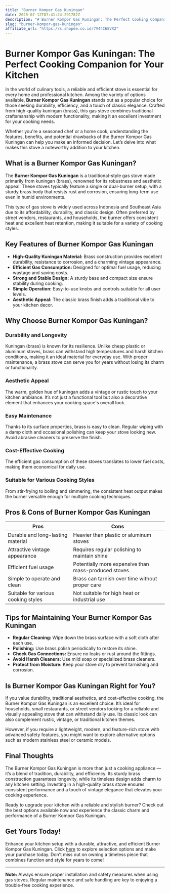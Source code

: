 ```yaml
---
title: "Burner Kompor Gas Kuningan"
date: 2025-07-12T07:41:24.291782Z
description: "# Burner Kompor Gas Kuningan: The Perfect Cooking Companion for Your Kitchen..."
slug: "burner-kompor-gas-kuningan"
affiliate_url: "https://s.shopee.co.id/7V44C68VX2"
---
```

# Burner Kompor Gas Kuningan: The Perfect Cooking Companion for Your Kitchen

In the world of culinary tools, a reliable and efficient stove is essential for every home and professional kitchen. Among the variety of options available, **Burner Kompor Gas Kuningan** stands out as a popular choice for those seeking durability, efficiency, and a touch of classic elegance. Crafted from high-quality kuningan (brass), this gas stove combines traditional craftsmanship with modern functionality, making it an excellent investment for your cooking needs.

Whether you're a seasoned chef or a home cook, understanding the features, benefits, and potential drawbacks of the Burner Kompor Gas Kuningan can help you make an informed decision. Let’s delve into what makes this stove a noteworthy addition to your kitchen.

## What is a Burner Kompor Gas Kuningan?

The **Burner Kompor Gas Kuningan** is a traditional-style gas stove made primarily from kuningan (brass), renowned for its robustness and aesthetic appeal. These stoves typically feature a single or dual-burner setup, with a sturdy brass body that resists rust and corrosion, ensuring long-term use even in humid environments.

This type of gas stove is widely used across Indonesia and Southeast Asia due to its affordability, durability, and classic design. Often preferred by street vendors, restaurants, and households, the burner offers consistent heat and excellent heat retention, making it suitable for a variety of cooking styles.

## Key Features of Burner Kompor Gas Kuningan

- **High-Quality Kuningan Material:** Brass construction provides excellent durability, resistance to corrosion, and a charming vintage appearance.
- **Efficient Gas Consumption:** Designed for optimal fuel usage, reducing wastage and saving costs.
- **Strong and Stable Design:** A sturdy base and compact size ensure stability during cooking.
- **Simple Operation:** Easy-to-use knobs and controls suitable for all user levels.
- **Aesthetic Appeal:** The classic brass finish adds a traditional vibe to your kitchen decor.

## Why Choose Burner Kompor Gas Kuningan?

### Durability and Longevity

Kuningan (brass) is known for its resilience. Unlike cheap plastic or aluminum stoves, brass can withstand high temperatures and harsh kitchen conditions, making it an ideal material for everyday use. With proper maintenance, a brass stove can serve you for years without losing its charm or functionality.

### Aesthetic Appeal

The warm, golden hue of kuningan adds a vintage or rustic touch to your kitchen ambiance. It’s not just a functional tool but also a decorative element that enhances your cooking space's overall look.

### Easy Maintenance

Thanks to its surface properties, brass is easy to clean. Regular wiping with a damp cloth and occasional polishing can keep your stove looking new. Avoid abrasive cleaners to preserve the finish.

### Cost-Effective Cooking

The efficient gas consumption of these stoves translates to lower fuel costs, making them economical for daily use.

### Suitable for Various Cooking Styles

From stir-frying to boiling and simmering, the consistent heat output makes the burner versatile enough for multiple cooking techniques.

## Pros & Cons of Burner Kompor Gas Kuningan

| **Pros** | **Cons** |
|------------------------------|-------------------------------|
| Durable and long-lasting material | Heavier than plastic or aluminum stoves |
| Attractive vintage appearance | Requires regular polishing to maintain shine |
| Efficient fuel usage | Potentially more expensive than mass-produced stoves |
| Simple to operate and clean | Brass can tarnish over time without proper care |
| Suitable for various cooking styles | Not suitable for high heat or industrial use |

## Tips for Maintaining Your Burner Kompor Gas Kuningan

- **Regular Cleaning:** Wipe down the brass surface with a soft cloth after each use.
- **Polishing:** Use brass polish periodically to restore its shine.
- **Check Gas Connections:** Ensure no leaks or rust around the fittings.
- **Avoid Harsh Cleaners:** Use mild soap or specialized brass cleaners.
- **Protect from Moisture:** Keep your stove dry to prevent tarnishing and corrosion.

## Is Burner Kompor Gas Kuningan Right for You?

If you value durability, traditional aesthetics, and cost-effective cooking, the Burner Kompor Gas Kuningan is an excellent choice. It’s ideal for households, small restaurants, or street vendors looking for a reliable and visually appealing stove that can withstand daily use. Its classic look can also complement rustic, vintage, or traditional kitchen themes.

However, if you require a lightweight, modern, and feature-rich stove with advanced safety features, you might want to explore alternative options such as modern stainless steel or ceramic models.

## Final Thoughts

The Burner Kompor Gas Kuningan is more than just a cooking appliance — it’s a blend of tradition, durability, and efficiency. Its sturdy brass construction guarantees longevity, while its timeless design adds charm to any kitchen setting. Investing in a high-quality brass stove ensures consistent performance and a touch of vintage elegance that elevates your cooking experience.

Ready to upgrade your kitchen with a reliable and stylish burner? Check out the best options available now and experience the classic charm and performance of a Burner Kompor Gas Kuningan.

## Get Yours Today!

Enhance your kitchen setup with a durable, attractive, and efficient Burner Kompor Gas Kuningan. Click [here](https://s.shopee.co.id/7V44C68VX2) to explore selection options and make your purchase today. Don’t miss out on owning a timeless piece that combines function and style for years to come!

---

**Note:** Always ensure proper installation and safety measures when using gas stoves. Regular maintenance and safe handling are key to enjoying a trouble-free cooking experience.